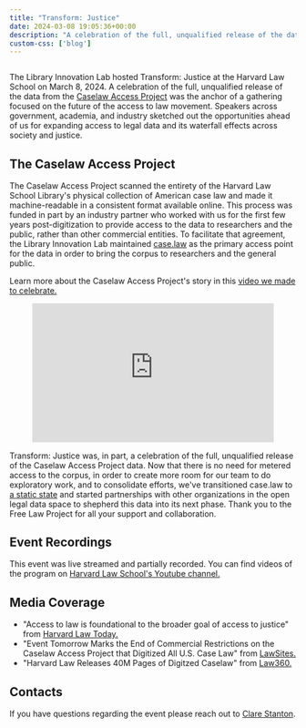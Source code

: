```yaml
---
title: "Transform: Justice"
date: 2024-03-08 19:05:36+00:00
description: "A celebration of the full, unqualified release of the data from the Caselaw Access Project will be the anchor of an event focused on the future of the access to law movement. Speakers across government, academia, and industry will sketch out the opportunities ahead of us for expanding access to legal data and its waterfall effects across society and justice."
custom-css: ['blog']
---
```


<img src="{{ site.baseurl }}/assets/images/transform-justice-banner-small.jpg" alt=""/>

The Library Innovation Lab hosted Transform: Justice at the Harvard Law School on March 8, 2024. A celebration of the full, unqualified release of the data from the <a href="https://case.law">Caselaw Access Project</a> was the anchor of a gathering focused on the future of the access to law movement. Speakers across government, academia, and industry sketched out the opportunities ahead of us for expanding access to legal data and its waterfall effects across society and justice.

## The Caselaw Access Project

The Caselaw Access Project scanned the entirety of the Harvard Law School Library's physical collection of American case law and made it machine-readable in a consistent format available online. This process was funded in part by an industry partner who worked with us for the first few years post-digitization to provide access to the data to researchers and the public, rather than other commercial entities. To facilitate that agreement, the Library Innovation Lab maintained <a href="https://old.case.law">case.law</a> as the primary access point for the data in order to bring the corpus to researchers and the general public.

Learn more about the Caselaw Access Project's story in this [video we made to celebrate.](https://vimeo.com/922493882)

<figure style="max-width: 100%; padding: 48.5% 0px 0px 0px; position:relative;">
  <iframe src="https://player.vimeo.com/video/922493882?h=7329f9219c" style="position:absolute;top:0;left:0;width:100%;height:100%;" frameborder="0" allow="autoplay; fullscreen; picture-in-picture" allowfullscreen></iframe>
</figure>
<script src="https://player.vimeo.com/api/player.js"></script>

Transform: Justice was, in part, a celebration of the full, unqualified release of the Caselaw Access Project data. Now that there is no need for metered access to the corpus, in order to create more room for our team to do exploratory work, and to consolidate efforts, we've transitioned case.law to <a href="https://case.law">a static state</a> and started partnerships with other organizations in the open legal data space to shepherd this data into its next phase. Thank you to the Free Law Project for all your support and collaboration.

## Event Recordings

This event was live streamed and partially recorded. You can find videos of the program on <a href="https://www.youtube.com/watch?v=VQH_GDcWANA&list=PL2q2U2nTrWq2TIUzQ4l36rl5Fpp5p5y1a">Harvard Law School's Youtube channel.</a>

## Media Coverage

- "Access to law is foundational to the broader goal of access to justice" from <a href="https://hls.harvard.edu/today/caselaw-access-project-conference-marks-full-release-of-digitized-decisions/">Harvard Law Today.</a>
- "Event Tomorrow Marks the End of Commercial Restrictions on the Caselaw Access Project that Digitized All U.S. Case Law" from <a href="https://www.lawnext.com/2024/03/event-tomorrow-marks-the-end-of-commercial-restrictions-on-the-caselaw-access-project-that-digitized-all-u-s-case-law.html">LawSites.</a>
- "Harvard Law Releases 40M Pages of Digitzed Caselaw" from <a href="https://www.law360.com/pulse/articles/1811270">Law360.</a>

## Contacts

If you have questions regarding the event please reach out to <a href="mailto:cstanton@law.harvard.edu?subject=Transform%20Justice%20Question%20">Clare Stanton</a>.

